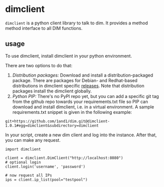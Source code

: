 dimclient
=========

`dimclient` is a python client library to talk to dim. It provides a method
method interface to all DIM functions.

usage
-----

To use dimclient, install dimclient in your python environment.

There are two options to do that:

1. *Distribution packages:* Download and install a distribution-packaged package. There are
   packages for Debian- and Redhat-based distributions
   in dimclient specific [releases](https://github.com/1and1/dim/releases).
   Note that distribution packages install the dimclient globally.
2. *Python PIP:* There's no PyPI repo yet, but you can add a specific git tag from
   the github repo towards your requirements.txt file so PIP can download and
   install dimclient, i.e. in a virtual environment.
   A sample requirements.txt snippet is given in the following example:

```
git+https://github.com/1and1/dim.git@dimclient-1.0.1#egg=dimclient&subdirectory=dimclient
```


In your script, create a new dim client and log into the instance. After that,
you can make any request.

```
import dimclient

client = dimclient.DimClient("http://localhost:8080")
# optional login
client.login('username', 'password')

# now request all IPs
ips = client.ip_list(pool="testpool")
```
